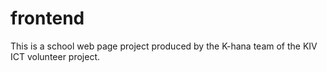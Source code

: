 # frontend
This is a school web page project produced by the K-hana team of the KIV ICT volunteer project.
